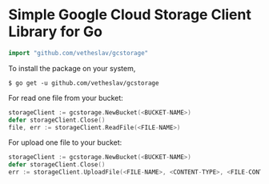 # Simple Google Cloud Storage Client Library for Go


``` go
import "github.com/vetheslav/gcstorage"
```

To install the package on your system,

```
$ go get -u github.com/vetheslav/gcstorage
```

For read one file from your bucket:

```go
storageClient := gcstorage.NewBucket(<BUCKET-NAME>)
defer storageClient.Close()
file, err := storageClient.ReadFile(<FILE-NAME>)
```

For upload one file to your bucket:

```go
storageClient := gcstorage.NewBucket(<BUCKET-NAME>)
defer storageClient.Close()
err := storageClient.UploadFile(<FILE-NAME>, <CONTENT-TYPE>, <FILE-CONTENT>)
```
